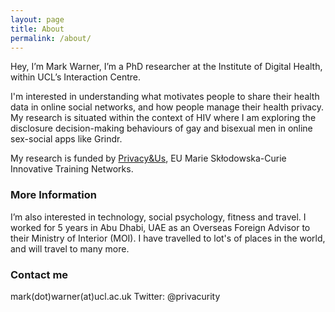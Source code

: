 ```yaml
---
layout: page
title: About
permalink: /about/
---
```


Hey, I’m Mark Warner, I’m a PhD researcher at the Institute of Digital Health, within UCL’s Interaction Centre.

I'm interested in understanding what motivates people to share their health data in online social networks, and how people manage their health privacy. My research is situated within the context of HIV where I am exploring the disclosure decision-making behaviours of gay and bisexual men in online sex-social apps like Grindr. 

My research is funded by <a href="https://privacyus.eu">Privacy&Us</a>, EU Marie Skłodowska-Curie Innovative Training Networks.

### More Information

I’m also interested in technology, social psychology, fitness and travel. I worked for 5 years in Abu Dhabi, UAE as an Overseas Foreign Advisor to their Ministry of Interior (MOI). I have travelled to lot's of places in the world, and will travel to many more. 

### Contact me

mark(dot)warner(at)ucl.ac.uk
Twitter: @privacurity
